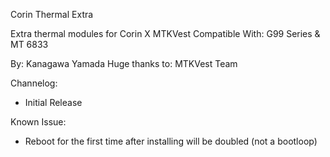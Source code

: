 Corin Thermal Extra

Extra thermal modules for Corin X MTKVest
Compatible With: G99 Series & MT 6833

By: Kanagawa Yamada
Huge thanks to: MTKVest Team

Channelog:
- Initial Release

Known Issue:
- Reboot for the first time after installing will be doubled (not a bootloop) 
